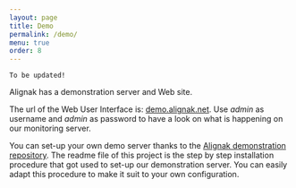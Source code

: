 ```yaml
---
layout: page
title: Demo
permalink: /demo/
menu: true
order: 8
---
```


`To be updated!`

Alignak has a demonstration server and Web site.

The url of the Web User Interface is: <a href="http://demo.alignak.net/" target="_blank">demo.alignak.net</a>. Use *admin* as username and *admin* as password to have a look on what is happening on our monitoring server.

You can set-up your own demo server thanks to the <a href="https://github.com/Alignak-monitoring-contrib/alignak-demo" target="_blank">Alignak demonstration repository</a>. The readme file of this project is the step by step installation procedure that got used to set-up our demonstration server. You can easily adapt this procedure to make it suit to your own configuration.

  
 
